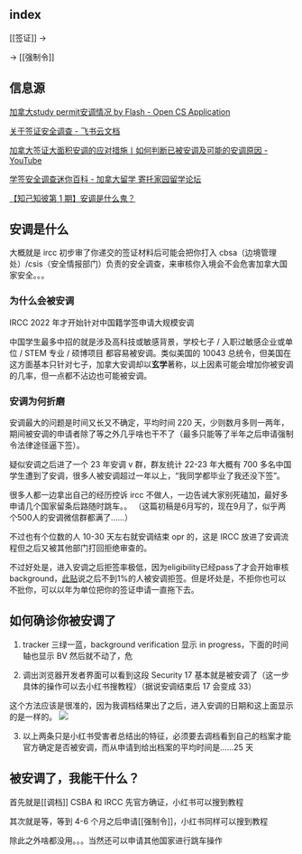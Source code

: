 
## index

[[签证]] ->

-> [[强制令]]

## 信息源

[加拿大study permit安调情况 by Flash - Open CS Application](https://opencs.app/%E5%8A%A0%E6%8B%BF%E5%A4%A7study%20permit%E5%AE%89%E8%B0%83%E6%83%85%E5%86%B5%20by%20Flash/)

[关于签证安全调查 - 飞书云文档](https://gd7dcarg0g.feishu.cn/docx/UfMddKGmBoVyRfxhAsDcDpDHnih)

[加拿大签证大面积安调的应对措施丨如何判断已被安调及可能的安调原因 - YouTube](https://www.youtube.com/watch?v=uCAZ6nOb-rA)

[学签安全调查迷你百科 - 加拿大留学 寄托家园留学论坛](https://bbs.gter.net/thread-2537390-1-1.html)

[【知己知彼第 1 期】安调是什么鬼？](https://mp.weixin.qq.com/s/mWB1ND8z9UTurDmXabMCSA)

## 安调是什么


大概就是 ircc 初步审了你递交的签证材料后可能会把你打入 cbsa（边境管理处）/csis（安全情报部门）负责的安全调查，来审核你入境会不会危害加拿大国家安全。。。  

### 为什么会被安调

IRCC 2022 年才开始针对中国籍学签申请大规模安调

中国学生最多中招的就是涉及高科技或敏感背景，学校七子 / 入职过敏感企业或单位 / STEM 专业 / 硕博项目 都容易被安调。类似美国的 10043 总统令，但美国在这方面基本只针对七子，加拿大安调却以**玄学**著称，以上因素可能会增加你被安调的几率，但一点都不沾边也可能被安调。

### 安调为何折磨

安调最大的问题是时间又长又不确定，平均时间 220 天，少则数月多则一两年，期间被安调的申请者除了等之外几乎啥也干不了（最多只能等了半年之后申请强制令法律途径逼下签）。  

疑似安调之后进了一个 23 年安调 v 群，群友统计 22-23 年大概有 700 多名中国学生遭到了安调，很多人被安调超过一年以上，“我同学都毕业了我还没下签”。  

很多人都一边拿出自己的经历控诉 ircc 不做人，一边告诫大家别死磕加，最好多申请几个国家留条后路随时跳车。。  （这篇初稿是6月写的，现在9月了，似乎两个500人的安调微信群都满了……）

不过也有个位数的人 10-30 天左右就安调结束 opr 的，这是 IRCC 放进了安调流程但之后又被其他部门打回拒绝审查的。

不过好处是，进入安调之后拒签率极低，因为eligibility已经pass了才会开始审核background，[此贴](https://bbs.gter.net/thread-2537390-2-1.html)说之后不到1%的人被安调拒签。但是坏处是，不拒你也可以不批你，可以以年为单位把你的签证申请一直拖下去。

## 如何确诊你被安调了

1. tracker 三绿一蓝，background verification 显示 in progress，下面的时间轴也显示 BV 然后就不动了，危
   
2. 调出浏览器开发者界面可以看到这段 Security 17 基本就是被安调了（这一步具体的操作可以去小红书搜教程）（据说安调结束后 17 会变成 33）

这个方法应该是很准的，因为我调档结果出了之后，进入安调的日期和这上面显示的是一样的。
![](https://picture-guan.oss-cn-hangzhou.aliyuncs.com/20230827120746.png)


3. 以上两条只是小红书受害者总结出的特征，必须要去调档看到自己的档案才能官方确定是否被安调，而从申请到给出档案的平均时间是……25 天  

## 被安调了，我能干什么？

首先就是[[调档]] CSBA 和 IRCC 先官方确证，小红书可以搜到教程

其次就是等，等到 4-6 个月之后申请[[强制令]]，小红书同样可以搜到教程

除此之外啥都没用。。。当然还可以申请其他国家进行跳车操作